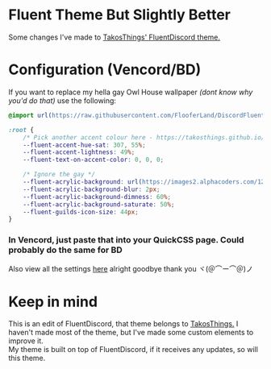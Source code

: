 # Fluent Theme But Slightly Better
Some changes I've made to [TakosThings' FluentDiscord theme.](https://github.com/TakosThings/Fluent-Discord)

# Configuration (Vencord/BD)
If you want to replace my hella gay Owl House wallpaper _(dont know why you'd do that)_ use the following:
```css
@import url(https://raw.githubusercontent.com/FlooferLand/DiscordFluentTheme/main/fluent.theme.css);

:root {
	/* Pick another accent colour here - https://takosthings.github.io/Fluent-Discord/color.html */
	--fluent-accent-hue-sat: 307, 55%;
	--fluent-accent-lightness: 49%;
	--fluent-text-on-accent-color: 0, 0, 0;

	/* Ignore the gay */
	--fluent-acrylic-background: url(https://images2.alphacoders.com/129/1291151.png);
	--fluent-acrylic-background-blur: 2px;
	--fluent-acrylic-background-dimness: 60%;
	--fluent-acrylic-background-saturate: 50%;
	--fluent-guilds-icon-size: 44px;
}
```
### In Vencord, just paste that into your QuickCSS page. Could probably do the same for BD
Also view all the settings [here](https://github.com/TakosThings/Fluent-Discord/wiki/Options) alright goodbye thank you ヾ(＠⌒ー⌒＠)ノ

# Keep in mind
This is an edit of FluentDiscord, that theme belongs to [TakosThings.](https://github.com/TakosThings)
I haven't made most of the theme, but I've made some custom elements to improve it.
<br/>
My theme is built on top of FluentDiscord, if it receives any updates, so will this theme.
